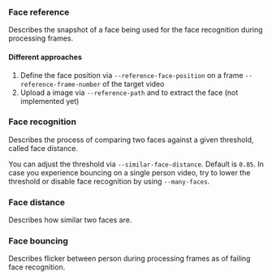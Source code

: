 ### Face reference

Describes the snapshot of a face being used for the face recognition during processing frames.

#### Different approaches

1. Define the face position via `--reference-face-position` on a frame `--reference-frame-number` of the target video
2. Upload a image via `--reference-path` and to extract the face (not implemented yet)

### Face recognition

Describes the process of comparing two faces against a given threshold, called face distance.

You can adjust the threshold via `--similar-face-distance`. Default is `0.85`. In case you experience bouncing on a single person video, try to lower the threshold or disable face recognition by using `--many-faces`.

### Face distance

Describes how similar two faces are.

### Face bouncing

Describes flicker between person during processing frames as of failing face recognition.